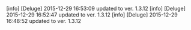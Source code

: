[info] [Deluge] 2015-12-29 16:53:09 updated to ver. 1.3.12
[info] [Deluge] 2015-12-29 16:52:47 updated to ver. 1.3.12
[info] [Deluge] 2015-12-29 16:48:52 updated to ver. 1.3.12
